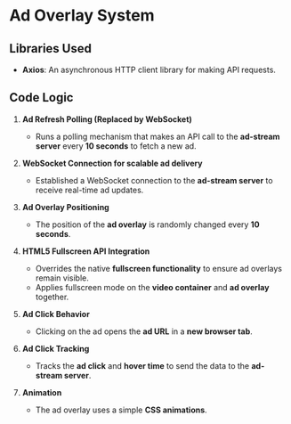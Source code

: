 # Ad Overlay System  

## Libraries Used  

- **Axios**: An asynchronous HTTP client library for making API requests.  

## Code Logic  

1. **Ad Refresh Polling (Replaced by WebSocket)**  
   - Runs a polling mechanism that makes an API call to the **ad-stream server** every **10 seconds** to fetch a new ad.

2. **WebSocket Connection for scalable ad delivery**  
   - Established a WebSocket connection to the **ad-stream server** to receive real-time ad updates.


3. **Ad Overlay Positioning**  
   - The position of the **ad overlay** is randomly changed every **10 seconds**.  

4. **HTML5 Fullscreen API Integration**  
   - Overrides the native **fullscreen functionality** to ensure ad overlays remain visible.  
   - Applies fullscreen mode on the **video container** and **ad overlay** together.  

5. **Ad Click Behavior**  
   - Clicking on the ad opens the **ad URL** in a **new browser tab**.  

6. **Ad Click Tracking**  
   - Tracks the **ad click** and **hover time** to send the data to the **ad-stream server**.

7. **Animation**  
   - The ad overlay uses a simple **CSS animations**.





